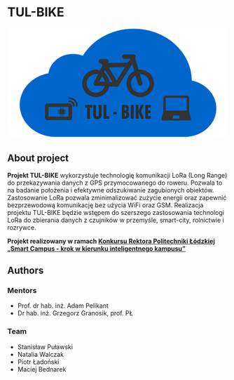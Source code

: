 # TUL-BIKE

![Logo](img/logo-tul-bike.png)

## About project

**Projekt TUL-BIKE** wykorzystuje technologię komunikacji LoRa (Long Range) do przekazywania danych z GPS przymocowanego do roweru. Pozwala to na badanie położenia i efektywne odszukiwanie zagubionych obiektów. Zastosowanie LoRa pozwala zminimalizować zużycie energii oraz zapewnić bezprzewodową komunikację bez użycia WiFi oraz GSM. Realizacja projektu TUL-BIKE będzie wstępem do szerszego zastosowania technologi LoRa do zbierania danych z czujników w przemyśle, smart-city, rolnictwie i rozrywce.

**Projekt realizowany w ramach [Konkursu Rektora Politechniki Łódzkiej „Smart Campus - krok w kierunku inteligentnego kampusu”](https://www.p.lodz.pl/pl/znamy-zwycieskie-projekty-konkursie-smart-campus-na-pl)**

## Authors

### Mentors

* Prof. dr hab. inż. Adam Pelikant
* Dr hab. inż. Grzegorz Granosik, prof. PŁ

### Team

* Stanisław Puławski
* Natalia Walczak
* Piotr Ładoński
* Maciej Bednarek
